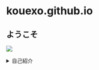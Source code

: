 # kouexo.github.io
## ようこそ

![](/assets/images/chameleon.png)
<details><summary>自己紹介</summary>

* 名前  <br>  
Kou
* 好きなもの <br>
キングダム、ワンパンマン、サッカー、ラーメン、サウナ、読書、筋肉、漢
* 主な使用言語 <br>
<!-- Python
<p> ・使ったことがあるプログラミング言語 <br> </p>
C,C++,PHP, (HTML/CSS) ※ほぼ忘れました
<p> ・取得資格 <br> </p>
漢検２級、P検３級、知財検定３級 -->
